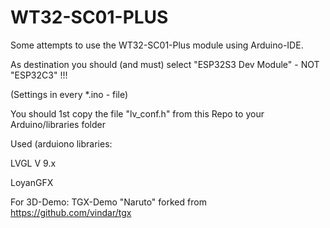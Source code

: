 # WT32-SC01-PLUS

Some attempts to use the WT32-SC01-Plus module using Arduino-IDE.

As destination you should (and must) select "ESP32S3 Dev Module" - NOT "ESP32C3" !!!

(Settings in every *.ino - file)

You should 1st copy the file "lv_conf.h" from this Repo to your Arduino/libraries folder

Used (arduiono libraries:

LVGL V 9.x

LoyanGFX

For 3D-Demo:
TGX-Demo "Naruto" forked from https://github.com/vindar/tgx

